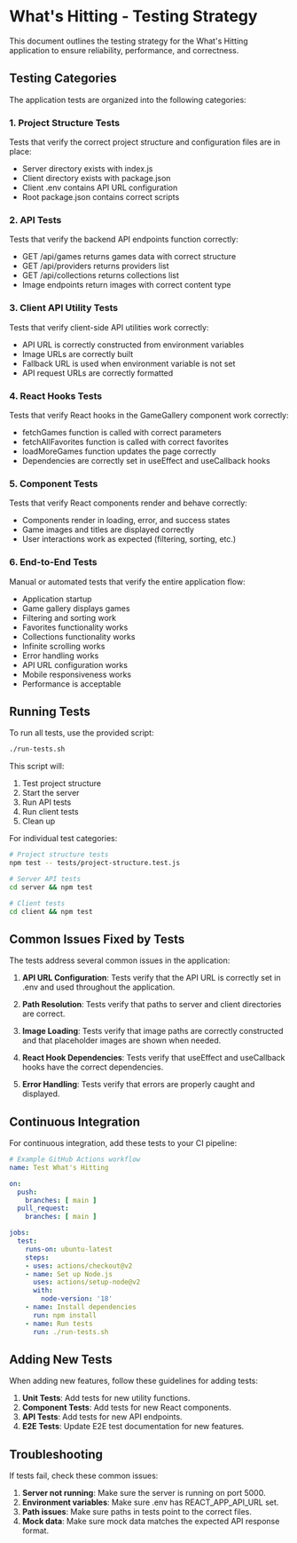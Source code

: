 # What's Hitting - Testing Strategy

This document outlines the testing strategy for the What's Hitting application to ensure reliability, performance, and correctness.

## Testing Categories

The application tests are organized into the following categories:

### 1. Project Structure Tests

Tests that verify the correct project structure and configuration files are in place:
- Server directory exists with index.js
- Client directory exists with package.json
- Client .env contains API URL configuration
- Root package.json contains correct scripts

### 2. API Tests

Tests that verify the backend API endpoints function correctly:
- GET /api/games returns games data with correct structure
- GET /api/providers returns providers list
- GET /api/collections returns collections list
- Image endpoints return images with correct content type

### 3. Client API Utility Tests

Tests that verify client-side API utilities work correctly:
- API URL is correctly constructed from environment variables
- Image URLs are correctly built
- Fallback URL is used when environment variable is not set
- API request URLs are correctly formatted

### 4. React Hooks Tests

Tests that verify React hooks in the GameGallery component work correctly:
- fetchGames function is called with correct parameters
- fetchAllFavorites function is called with correct favorites
- loadMoreGames function updates the page correctly
- Dependencies are correctly set in useEffect and useCallback hooks

### 5. Component Tests

Tests that verify React components render and behave correctly:
- Components render in loading, error, and success states
- Game images and titles are displayed correctly
- User interactions work as expected (filtering, sorting, etc.)

### 6. End-to-End Tests

Manual or automated tests that verify the entire application flow:
- Application startup
- Game gallery displays games
- Filtering and sorting work
- Favorites functionality works
- Collections functionality works
- Infinite scrolling works
- Error handling works
- API URL configuration works
- Mobile responsiveness works
- Performance is acceptable

## Running Tests

To run all tests, use the provided script:

```bash
./run-tests.sh
```

This script will:
1. Test project structure
2. Start the server
3. Run API tests
4. Run client tests
5. Clean up

For individual test categories:

```bash
# Project structure tests
npm test -- tests/project-structure.test.js

# Server API tests
cd server && npm test

# Client tests
cd client && npm test
```

## Common Issues Fixed by Tests

The tests address several common issues in the application:

1. **API URL Configuration**: Tests verify that the API URL is correctly set in .env and used throughout the application.

2. **Path Resolution**: Tests verify that paths to server and client directories are correct.

3. **Image Loading**: Tests verify that image paths are correctly constructed and that placeholder images are shown when needed.

4. **React Hook Dependencies**: Tests verify that useEffect and useCallback hooks have the correct dependencies.

5. **Error Handling**: Tests verify that errors are properly caught and displayed.

## Continuous Integration

For continuous integration, add these tests to your CI pipeline:

```yaml
# Example GitHub Actions workflow
name: Test What's Hitting

on:
  push:
    branches: [ main ]
  pull_request:
    branches: [ main ]

jobs:
  test:
    runs-on: ubuntu-latest
    steps:
    - uses: actions/checkout@v2
    - name: Set up Node.js
      uses: actions/setup-node@v2
      with:
        node-version: '18'
    - name: Install dependencies
      run: npm install
    - name: Run tests
      run: ./run-tests.sh
```

## Adding New Tests

When adding new features, follow these guidelines for adding tests:

1. **Unit Tests**: Add tests for new utility functions.
2. **Component Tests**: Add tests for new React components.
3. **API Tests**: Add tests for new API endpoints.
4. **E2E Tests**: Update E2E test documentation for new features.

## Troubleshooting

If tests fail, check these common issues:

1. **Server not running**: Make sure the server is running on port 5000.
2. **Environment variables**: Make sure .env has REACT_APP_API_URL set.
3. **Path issues**: Make sure paths in tests point to the correct files.
4. **Mock data**: Make sure mock data matches the expected API response format. 